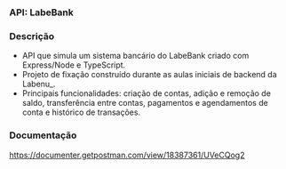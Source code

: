 ### API: LabeBank

### Descrição
- API que simula um sistema bancário do LabeBank criado com Express/Node e TypeScript.
- Projeto de fixação construído durante as aulas iniciais de backend da Labenu_.
- Principais funcionalidades: criação de contas, adição e remoção de saldo, transferência entre contas, pagamentos e agendamentos de conta e histórico de transações. 

### Documentação
https://documenter.getpostman.com/view/18387361/UVeCQog2